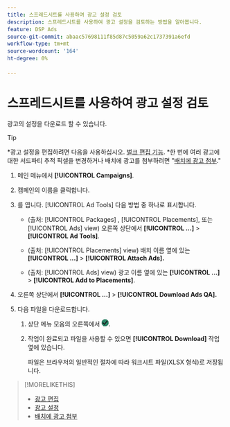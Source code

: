```yaml
---
title: 스프레드시트를 사용하여 광고 설정 검토
description: 스프레드시트를 사용하여 광고 설정을 검토하는 방법을 알아봅니다.
feature: DSP Ads
source-git-commit: abaac57698111f85d87c5059a62c1737391a6efd
workflow-type: tm+mt
source-wordcount: '164'
ht-degree: 0%

---
```


# 스프레드시트를 사용하여 광고 설정 검토

광고의 설정을 다운로드 할 수 있습니다.<!-- Clarify once I can get this to work: Do these include all ads in the campaign? And does it include all possible settings, or just a subset?  -->

>[!TIP]
>
>*광고 설정을 편집하려면 다음을 사용하십시오. [벌크 편집 기능](/help/dsp/campaign-management/ads/ad-edit.md).
>*한 번에 여러 광고에 대한 서드파티 추적 픽셀을 변경하거나 배치에 광고를 첨부하려면 &quot;[배치에 광고 첨부](/help/dsp/campaign-management/ads/ad-attach-to-placement.md).&quot;

1. 메인 메뉴에서 **[!UICONTROL Campaigns]**.

1. 캠페인의 이름을 클릭합니다.

1. 를 엽니다. [!UICONTROL Ad Tools] 다음 방법 중 하나로 표시합니다.

   * (출처: [!UICONTROL Packages] , [!UICONTROL Placements], 또는 [!UICONTROL Ads] view) 오른쪽 상단에서 **[!UICONTROL ...]** > **[!UICONTROL Ad Tools]**.

   * (출처: [!UICONTROL Placements] view) 배치 이름 옆에 있는 **[!UICONTROL ...]** > **[!UICONTROL Attach Ads].**

   * (출처: [!UICONTROL Ads] view) 광고 이름 옆에 있는  **[!UICONTROL ...]** > **[!UICONTROL Add to Placements]**.

1. 오른쪽 상단에서 **[!UICONTROL ...]** > **[!UICONTROL Download Ads QA].**

1. 다음 파일을 다운로드합니다.

   1. 상단 메뉴 모음의 오른쪽에서 ![작업](/help/dsp/assets/downloads.png).

   1. 작업이 완료되고 파일을 사용할 수 있으면 **[!UICONTROL Download]** 작업 옆에 있습니다.

      파일은 브라우저의 일반적인 절차에 따라 워크시트 파일(XLSX 형식)로 저장됩니다.

>[!MORELIKETHIS]
>
>* [광고 편집](/help/dsp/campaign-management/ads/ad-edit.md)
>* [광고 설정](/help/dsp/campaign-management/ads/placeadment-settings.md)
>* [배치에 광고 첨부](/help/dsp/campaign-management/ads/ad-attach-to-placement.md)
